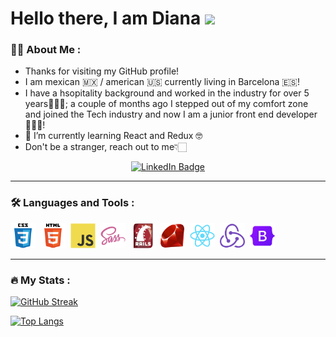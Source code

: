 <h1>
  Hello there, I am Diana
  <img src="https://media.giphy.com/media/hvRJCLFzcasrR4ia7z/giphy.gif" width="30px"/>
</h1>

### :woman_technologist: About Me :

<ul>
  <li> Thanks for visiting my GitHub profile! </li>
  <li>I am mexican 🇲🇽 / american 🇺🇸 currently living in Barcelona 🇪🇸! </li>
  <li>I have a hsopitality background and worked in the industry for over 5 years👩🏻‍🍳; a couple of months ago
I stepped out of my comfort zone and joined the Tech industry and now I am a junior front end developer👩🏻‍💻!</li>
  <li> 🌱 I’m currently learning React and Redux 🤓 </li>
  <li>Don't be a stranger, reach out to me👇🏻</li>
</ul>

<!---
Dianabarr19/Dianabarr19 is a ✨ special ✨ repository because its `README.md` (this file) appears on your GitHub profile.
You can click the Preview link to take a look at your changes.
--->
<div id="badges" align="center">
  <a href="https://www.linkedin.com/in/dianabarroso/">
    <img src="https://img.shields.io/badge/LinkedIn-blue?style=for-the-badge&logo=linkedin&logoColor=white" alt="LinkedIn Badge"/>
  </a>
</div>

<hr height="1px">
    
### :hammer_and_wrench: Languages and Tools :
  <div>
      <img src="https://github.com/devicons/devicon/blob/master/icons/css3/css3-original-wordmark.svg" title="CSS" alt="CSS" width="40" height="40"/>&nbsp;
      <img src="https://github.com/devicons/devicon/blob/master/icons/html5/html5-original-wordmark.svg" title="HTML" alt="HTML" width="40" height="40"/>&nbsp;
      <img src="https://github.com/devicons/devicon/blob/master/icons/javascript/javascript-original.svg" title="JS" alt="JS" width="40" height="40"/>&nbsp;
      <img src="https://github.com/devicons/devicon/blob/master/icons/sass/sass-original.svg" title="Sass" alt="Sass" width="40" height="40"/>&nbsp;
      <img src="https://github.com/devicons/devicon/blob/master/icons/rails/rails-original-wordmark.svg" title="Rails" alt="Rails" width="40" height="40"/>&nbsp;
      <img src="https://github.com/devicons/devicon/blob/master/icons/ruby/ruby-original.svg" title="Ruby" alt="Ruby" width="40" height="40"/>&nbsp;
      <img src="https://github.com/devicons/devicon/blob/master/icons/react/react-original.svg" title="React" alt="React" width="40" height="40"/>&nbsp;
      <img src="https://github.com/devicons/devicon/blob/master/icons/redux/redux-original.svg" title="Redux" alt="Redux" width="40" height="40"/>&nbsp;
      <img src="https://github.com/devicons/devicon/blob/master/icons/bootstrap/bootstrap-original.svg" title="BS" alt="BS" width="40" height="40"/>&nbsp;
  </div>

<hr>

### :fire: My Stats :
[![GitHub Streak](http://github-readme-streak-stats.herokuapp.com?user=Dianabarr19&theme=tokyonight)](https://git.io/streak-stats)

[![Top Langs](https://github-readme-stats.vercel.app/api/top-langs/?username=Dianabarr19&layout=compact&theme=tokyonight)](https://github.com/Dianabarr19/github-readme-stats)

